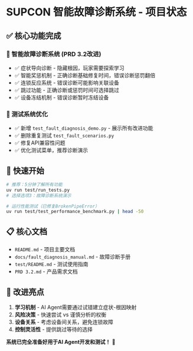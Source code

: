 # SUPCON 智能故障诊断系统 - 项目状态

## ✅ 核心功能完成

### 🧠 智能故障诊断系统 (PRD 3.2改进)
- ✅ 症状导向诊断 - 隐藏根因，玩家需要探索学习
- ✅ 智能奖惩机制 - 正确诊断基础修复时间，错误诊断惩罚翻倍
- ✅ 连锁反应系统 - 错误诊断可能影响关联设备
- ✅ 跳过功能 - 正确诊断或惩罚时间可选择跳过
- ✅ 设备冻结机制 - 错误诊断暂时冻结设备

### 🔧 测试系统优化
- ✅ 新增 `test_fault_diagnosis_demo.py` - 展示所有改进功能
- ✅ 删除重复测试 `test_fault_scenarios.py`
- ✅ 修复API兼容性问题
- ✅ 优化测试菜单，推荐诊断演示

## 🚀 快速开始

```bash
# 推荐：5分钟了解所有功能
uv run test/run_tests.py
# 选择选项3：故障诊断系统演示

# 运行性能测试（已修复BrokenPipeError）
uv run test/test_performance_benchmark.py | head -50
```

## 📋 核心文档

- `README.md` - 项目主要文档
- `docs/fault_diagnosis_manual.md` - 故障诊断手册
- `test/README.md` - 测试使用指南
- `PRD 3.2.md` - 产品需求文档

## 🎯 改进亮点

1. **学习机制** - AI Agent需要通过试错建立症状-根因映射
2. **风险决策** - 快速尝试 vs 谨慎分析的权衡
3. **设备关系** - 考虑设备间关系，避免连锁故障
4. **控制灵活性** - 提供跳过等待的选择

**系统已完全准备好用于AI Agent开发和测试！** 🎉 